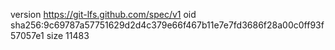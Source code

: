 version https://git-lfs.github.com/spec/v1
oid sha256:9c69787a57751629d2d4c379e66f467b11e7e7fd3686f28a00c0ff93f57057e1
size 11483

